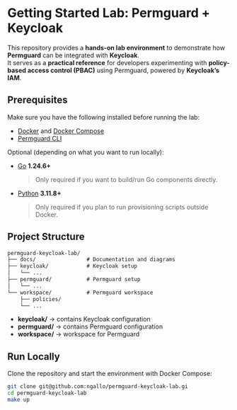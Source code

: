 # Getting Started Lab: Permguard + Keycloak  

This repository provides a **hands-on lab environment** to demonstrate how **Permguard** can be integrated with **Keycloak**.  
It serves as a **practical reference** for developers experimenting with **policy-based access control (PBAC)** using Permguard, powered by **Keycloak’s IAM**.  

## Prerequisites  

Make sure you have the following installed before running the lab:  

- [Docker](https://docs.docker.com/get-docker/) and [Docker Compose](https://docs.docker.com/compose/)  
- [Permguard CLI](https://github.com/permguard/permguard)  

Optional (depending on what you want to run locally):  

- [Go](https://go.dev/dl/) **1.24.6+**  
  > Only required if you want to build/run Go components directly.  
- [Python](https://www.python.org/downloads/) **3.11.8+**  
  > Only required if you plan to run provisioning scripts outside Docker.  

## Project Structure

```md
permguard-keycloak-lab/  
├── docs/                # Documentation and diagrams  
├── keycloak/            # Keycloak setup  
│   └── ...  
├── permguard/           # Permguard setup  
│   └── ...  
└── workspace/           # Permguard workspace
    ├── policies/  
    └── ...  
```

- **keycloak/** → contains Keycloak configuration
- **permguard/** → contains Permguard configuration  
- **workspace/** → workspace for Permguard

## Run Locally

Clone the repository and start the environment with Docker Compose:

```bash
git clone git@github.com:ngallo/permguard-keycloak-lab.gi
cd permguard-keycloak-lab
make up
```

